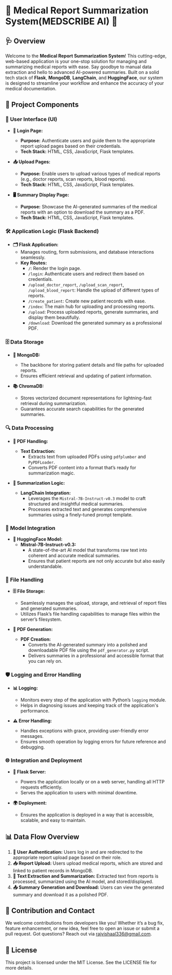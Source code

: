 # 🚀 **Medical Report Summarization System(MEDSCRIBE AI)** 🚀

## 🩺 **Overview**
Welcome to the **Medical Report Summarization System**! This cutting-edge, web-based application is your one-stop solution for managing and summarizing medical reports with ease. Say goodbye to manual data extraction and hello to advanced AI-powered summaries. Built on a solid tech stack of **Flask**, **MongoDB**, **LangChain**, and **HuggingFace**, our system is designed to streamline your workflow and enhance the accuracy of your medical documentation.

## 🧩 **Project Components**

### 🎨 **User Interface (UI)**

- **🔑 Login Page:**
  - **Purpose:** Authenticate users and guide them to the appropriate report upload pages based on their credentials.
  - **Tech Stack:** HTML, CSS, JavaScript, Flask templates.

- **📤 Upload Pages:**
  - **Purpose:** Enable users to upload various types of medical reports (e.g., doctor reports, scan reports, blood reports).
  - **Tech Stack:** HTML, CSS, JavaScript, Flask templates.

- **🖥️ Summary Display Page:**
  - **Purpose:** Showcase the AI-generated summaries of the medical reports with an option to download the summary as a PDF.
  - **Tech Stack:** HTML, CSS, JavaScript, Flask templates.

### 🛠️ **Application Logic (Flask Backend)**

- **🗂️ Flask Application:**
  - Manages routing, form submissions, and database interactions seamlessly.
  - **Key Routes:**
    - `/`: Render the login page.
    - `/login`: Authenticate users and redirect them based on credentials.
    - `/upload_doctor_report`, `/upload_scan_report`, `/upload_blood_report`: Handle the upload of different types of reports.
    - `/create_patient`: Create new patient records with ease.
    - `/index`: The main hub for uploading and processing reports.
    - `/upload`: Process uploaded reports, generate summaries, and display them beautifully.
    - `/download`: Download the generated summary as a professional PDF.

### 🗄️ **Data Storage**

- **💾 MongoDB:**
  - The backbone for storing patient details and file paths for uploaded reports.
  - Ensures efficient retrieval and updating of patient information.

- **📚 ChromaDB:**
  - Stores vectorized document representations for lightning-fast retrieval during summarization.
  - Guarantees accurate search capabilities for the generated summaries.

### 🔍 **Data Processing**

- **📄 PDF Handling:**
  - **Text Extraction:**
    - Extracts text from uploaded PDFs using `pdfplumber` and `PyPDFLoader`.
    - Converts PDF content into a format that’s ready for summarization magic.

- **📝 Summarization Logic:**
  - **LangChain Integration:**
    - Leverages the `Mistral-7B-Instruct-v0.3` model to craft structured and insightful medical summaries.
    - Processes extracted text and generates comprehensive summaries using a finely-tuned prompt template.

### 🧠 **Model Integration**

- **🤖 HuggingFace Model:**
  - **Mistral-7B-Instruct-v0.3:**
    - A state-of-the-art AI model that transforms raw text into coherent and accurate medical summaries.
    - Ensures that patient reports are not only accurate but also easily understandable.

### 📂 **File Handling**

- **🗄️ File Storage:**
  - Seamlessly manages the upload, storage, and retrieval of report files and generated summaries.
  - Utilizes Flask’s file handling capabilities to manage files within the server’s filesystem.

- **📝 PDF Generation:**
  - **PDF Creation:**
    - Converts the AI-generated summary into a polished and downloadable PDF file using the `pdf_generator.py` script.
    - Delivers summaries in a professional and accessible format that you can rely on.

### 🛡️ **Logging and Error Handling**

- **📊 Logging:**
  - Monitors every step of the application with Python’s `logging` module.
  - Helps in diagnosing issues and keeping track of the application's performance.

- **⚠️ Error Handling:**
  - Handles exceptions with grace, providing user-friendly error messages.
  - Ensures smooth operation by logging errors for future reference and debugging.

### 🌐 **Integration and Deployment**

- **🚀 Flask Server:**
  - Powers the application locally or on a web server, handling all HTTP requests efficiently.
  - Serves the application to users with minimal downtime.

- **🌍 Deployment:**
  - Ensures the application is deployed in a way that is accessible, scalable, and easy to maintain.

## 📊 **Data Flow Overview**

1. **🔐 User Authentication:** Users log in and are redirected to the appropriate report upload page based on their role.
2. **📥 Report Upload:** Users upload medical reports, which are stored and linked to patient records in MongoDB.
3. **🔄 Text Extraction and Summarization:** Extracted text from reports is processed, summarized using the AI model, and stored/displayed.
4. **📤 Summary Generation and Download:** Users can view the generated summary and download it as a polished PDF.

## 🤝 **Contribution and Contact**
We welcome contributions from developers like you! Whether it’s a bug fix, feature enhancement, or new idea, feel free to open an issue or submit a pull request. Got questions? Reach out via [rajvishaal336@gmail.com](mailto:rajvishaal336@gmail.com).

## 📄 **License**
This project is licensed under the MIT License. See the LICENSE file for more details.
